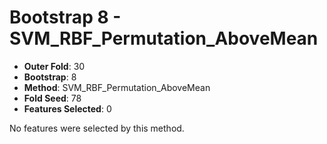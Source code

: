 # Bootstrap 8 - SVM_RBF_Permutation_AboveMean

- **Outer Fold**: 30
- **Bootstrap**: 8
- **Method**: SVM_RBF_Permutation_AboveMean
- **Fold Seed**: 78
- **Features Selected**: 0

No features were selected by this method.
